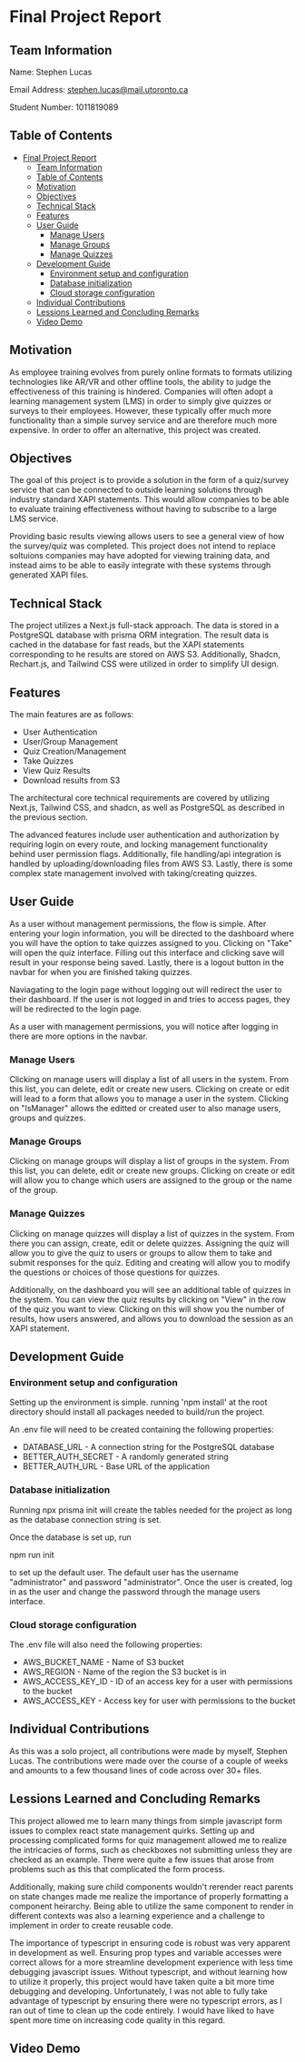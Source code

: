 # Final Project Report
## Team Information
Name: Stephen Lucas

Email Address: stephen.lucas@mail.utoronto.ca

Student Number: 1011819089

## Table of Contents
- [Final Project Report](#final-project-report)
  - [Team Information](#team-information)
  - [Table of Contents](#table-of-contents)
  - [Motivation](#motivation)
  - [Objectives](#objectives)
  - [Technical Stack](#technical-stack)
  - [Features](#features)
  - [User Guide](#user-guide)
    - [Manage Users](#manage-users)
    - [Manage Groups](#manage-groups)
    - [Manage Quizzes](#manage-quizzes)
  - [Development Guide](#development-guide)
    - [Environment setup and configuration](#environment-setup-and-configuration)
    - [Database initialization](#database-initialization)
    - [Cloud storage configuration](#cloud-storage-configuration)
  - [Individual Contributions](#individual-contributions)
  - [Lessions Learned and Concluding Remarks](#lessions-learned-and-concluding-remarks)
  - [Video Demo](#video-demo)

## Motivation
As employee training evolves from purely online formats to formats utilizing technologies like AR/VR and other offline tools, the ability to judge the effectiveness of this training is hindered. Companies will often adopt a learning management system (LMS) in order to simply give quizzes or surveys to their employees. However, these typically offer much more functionality than a simple survey service and are therefore much more expensive. In order to offer an alternative, this project was created.

## Objectives

The goal of this project is to provide a solution in the form of a quiz/survey service that can be connected to outside learning solutions through industry standard XAPI statements. This would allow companies to be able to evaluate training effectiveness without having to subscribe to a large LMS service.

Providing basic results viewing allows users to see a general view of how the survey/quiz was completed. This project does not intend to replace soltuions companies may have adopted for viewing training data, and instead aims to be able to easily integrate with these systems through generated XAPI files.

## Technical Stack

The project utilizes a Next.js full-stack approach. The data is stored in a PostgreSQL database with prisma ORM integration. The result data is cached in the database for fast reads, but the XAPI statements corresponding to he results are stored on AWS S3. Additionally, Shadcn, Rechart.js, and Tailwind CSS were utilized in order to simplify UI design.

## Features

The main features are as follows: 
- User Authentication
- User/Group Management
- Quiz Creation/Management
- Take Quizzes
- View Quiz Results
- Download results from S3

The architectural core technical requirements are covered by utilizing Next.js, Tailwind CSS, and shadcn, as well as PostgreSQL as described in the previous section.

The advanced features include user authentication and authorization by requiring login on every route, and locking management functionality behind user permission flags. Additionally, file handling/api integration is handled by uploading/downloading files from AWS S3. Lastly, there is some complex state management involved with taking/creating quizzes.

## User Guide

As a user without management permissions, the flow is simple. After entering your login information, you will be directed to the dashboard where you will have the option to take quizzes assigned to you. Clicking on "Take" will open the quiz interface. Filling out this interface and clicking save will result in your response being saved. Lastly, there is a logout button in the navbar for when you are finished taking quizzes.

Naviagating to the login page without logging out will redirect the user to their dashboard. If the user is not logged in and tries to access pages, they will be redirected to the login page.

As a user with management permissions, you will notice after logging in there are more options in the navbar.

### Manage Users
Clicking on manage users will display a list of all users in the system. From this list, you can delete, edit or create new users. Clicking on create or edit will lead to a form that allows you to manage a user in the system. Clicking on "IsManager" allows the editted or created user to also manage users, groups and quizzes.

### Manage Groups
Clicking on manage groups will display a list of groups in the system. From this list, you can delete, edit or create new groups. Clicking on create or edit will allow you to change which users are assigned to the group or the name of the group.

### Manage Quizzes
Clicking on manage quizzes will display a list of quizzes in the system. From there you can assign, create, edit or delete quizzes. Assigning the quiz will allow you to give the quiz to users or groups to allow them to take and submit responses for the quiz. Editing and creating will allow you to modify the questions or choices of those questions for quizzes.

Additionally, on the dashboard you will see an additional table of quizzes in the system. You can view the quiz results by clicking on "View" in the row of the quiz you want to view. Clicking on this will show you the number of results, how users answered, and allows you to download the session as an XAPI statement.

## Development Guide

### Environment setup and configuration
Setting up the environment is simple. running 'npm install' at the root directory should install all packages needed to build/run the project.

An .env file will need to be created containing the following properties:

- DATABASE_URL - A connection string for the PostgreSQL database
- BETTER_AUTH_SECRET - A randomly generated string 
- BETTER_AUTH_URL - Base URL of the application

### Database initialization
Running npx prisma init will create the tables needed for the project as long as the database connection string is set.

Once the database is set up, run

npm run init

to set up the default user. The default user has the username "administrator" and password "administrator". Once the user is created, log in as the user and change the password through the manage users interface.

### Cloud storage configuration
The .env file will also need the following properties:

- AWS_BUCKET_NAME - Name of S3 bucket
- AWS_REGION - Name of the region the S3 bucket is in
- AWS_ACCESS_KEY_ID - ID of an access key for a user with permissions to the bucket
- AWS_ACCESS_KEY - Access key for user with permissions to the bucket

## Individual Contributions
As this was a solo project, all contributions were made by myself, Stephen Lucas.  The contributions were made over the course of a couple of weeks and amounts to a few thousand lines of code across over 30+ files.

## Lessions Learned and Concluding Remarks
This project allowed me to learn many things from simple javascript form issues to complex react state management quirks. Setting up and processing complicated forms for quiz management allowed me to realize the intricacies of forms, such as checkboxes not submitting unless they are checked as an example. There were quite a few issues that arose from problems such as this that complicated the form process.

Additionally, making sure child components wouldn't rerender react parents on state changes made me realize the importance of properly formatting a component heirarchy. Being able to utilize the same component to render in different contexts was also a learning experience and a challenge to implement in order to create reusable code.

The importance of typescript in ensuring code is robust was very apparent in development as well. Ensuring prop types and variable accesses were correct allows for a more streamline development experience with less time debugging javascript issues. Without typescript, and without learning how to utilize it properly, this project would have taken quite a bit more time debugging and developing. Unfortunately, I was not able to fully take advantage of typescript by ensuring there were no typescript errors, as I ran out of time to clean up the code entirely. I would have liked to have spent more time on increasing code quality in this regard.



## Video Demo